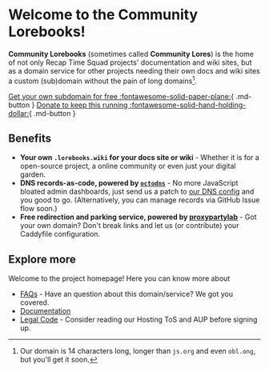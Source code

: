 <!-- markdownlint-disable MD013 -->
# Welcome to the Community Lorebooks!

**Community Lorebooks** (sometimes called **Community Lores**) is the home of not only
Recap Time Squad projects' documentation and wiki sites, but as a domain service for other projects
needing their own docs and wiki sites a custom (sub)domain without the pain of long domains[^1].

[Get your own subdomain for free :fontawesome-solid-paper-plane:](./docs/getting-started.md){ .md-button }
[Donate to keep this running :fontawesome-solid-hand-holding-dollar:](./donate.md){ .md-button }


## Benefits

* **Your own `.lorebooks.wiki` for your docs site or wiki** - Whether it is for a open-source project, a online community
or even just your digital garden.
* **DNS records-as-code, powered by [`octodns`](https://github.com/octodns/octodns)** - No more JavaScript bloated admin dashboards,
just send us a patch to [our DNS config] and you good to go.
(Alternatively, you can manage records via GitHub Issue flow soon.)
* **Free redirection and parking service, powered by [proxypartylab]** - Got your own domain? Don't break links and let us
(or contribute) your Caddyfile configuration.

[our DNS config]: https://github.com/recaptime-dev/infraops/blob/main/dns/lorebooks.wiki.yaml
[proxypartylab]: https://proxyparty.lorebooks.wiki

## Explore more

Welcome to the project homepage! Here you can know more about

* [FAQs](./faqs.md) - Have an question about this domain/service? We got you covered.
* [Documentation](./docs/index.md)
* [Legal Code](./legal/index.md) - Consider reading our Hosting ToS and AUP before signing up.

[^1]: Our domain is 14 characters long, longer than `js.org` and even `obl.ong`, but you'll get it soon.
